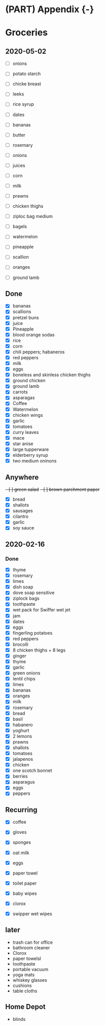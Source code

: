 # (PART) Appendix {-}

# Groceries

## 2020-05-02

- [ ] onions
- [ ] potato starch
- [ ] chicke breast
- [ ] leeks
- [ ] rice syrup
- [ ] dates
- [ ] bananas
- [ ] butter
- [ ] rosemary
- [ ] onions
- [ ] juices
- [ ] corn
- [ ] milk
- [ ] prawns
- [ ] chicken thighs
- [ ] ziploc bag medium
- [ ] bagels
- [ ] watermelon
- [ ] pineapple
- [ ] scallion
- [ ] oranges
- [ ] ground lamb


## Done


- [x] bananas
- [x] scallions
- [x] pretzel buns
- [x] juice
- [x] Pineapple
- [x] blood orange sodas
- [x] rice
- [x] corn
- [x] chili peppers; habaneros
- [x] red peppers
- [x] milk
- [x] eggs
- [x] boneless and skinless chicken thighs 
- [x] ground chicken
- [x] ground lamb
- [x] carrots
- [x] asparagas
- [x] Coffee
- [x] Watermelon
- [x] chicken wings
- [x] garlic
- [x] tomatoes
- [x] curry leaves
- [x] mace
- [x] star anise
- [x] large tupperware
- [x] elderberry syrup
- [x] two medium oninons

## Anywhere

~~- [ ] green salad~~
~~- [ ] brown parchment paper~~
- [x] bread
- [x] shallots
- [x] sausages
- [x] cilantro
- [x] garlic
- [x] soy sauce

## 2020-02-16

### Done

- [x] thyme
- [x] rosemary
- [x] limes
- [x] dish soap
- [x] dove soap sensitive
- [x] ziplock bags
- [x] toothpaste
- [x] wet pack for Swiffer wet jet
- [x] jam
- [x] dates
- [x] eggs
- [x] fingerling potatoes
- [x] red peppers
- [x] brocolli
- [x] 8 chicken thighs + 8 legs
- [x] ginger
- [x] thyme
- [x] garlic
- [x] green onions
- [x] lentil chips
- [x] limes
- [x] bananas
- [x] oranges
- [x] milk
- [x] rosemary
- [x] bread
- [x] basil
- [x] habanero
- [x] yoghurt
- [x] 2 lemons
- [x] prawns
- [x] shallots
- [x] tomatoes
- [x] jalapenos
- [x] chicken
- [x] one scotch bonnet
- [x] berries
- [x] asparagus
- [x] eggs
- [x] peppers

## Recurring

- [x] coffee
- [x] gloves
- [x] sponges
- [x] oat milk
- [x] eggs
- [x] paper towel
- [x] toilet paper
- [x] baby wipes
- [x] clorox
- [x] swipper wet wipes


## later 

- trash can for office
- bathroom cleaner
- Clorox
- paper towelsl
- toothpaste
- portable vacuum
- yoga mats 
- whiskey glasses
- cushions
- table cloths

## Home Depot

- blinds
